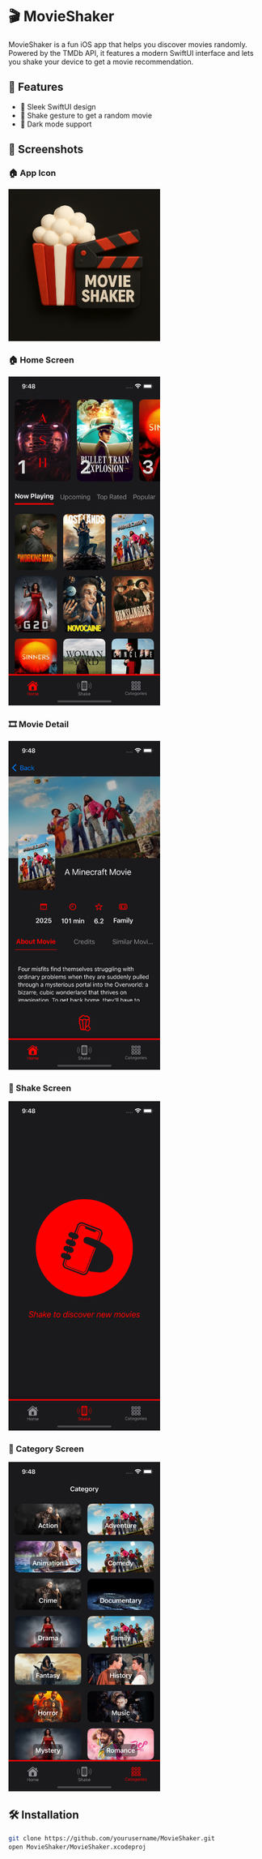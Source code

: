 # 🎬 MovieShaker

MovieShaker is a fun iOS app that helps you discover movies randomly. Powered by the TMDb API, it features a modern SwiftUI interface and lets you shake your device to get a movie recommendation.

## 🚀 Features

- 📱 Sleek SwiftUI design
- 🔄 Shake gesture to get a random movie
- 🌙 Dark mode support

## 📸 Screenshots

### 🏠 App Icon
<img src="AppIcon.png" width="300" />

### 🏠 Home Screen
<img src="Home.png" width="300" />

### 🎞️ Movie Detail
<img src="Detail.png" width="300" />

### 🔎 Shake Screen
<img src="Shake.png" width="300" />

### 🔎 Category Screen
<img src="Category.png" width="300" />

## 🛠️ Installation

```bash
git clone https://github.com/yourusername/MovieShaker.git
open MovieShaker/MovieShaker.xcodeproj
